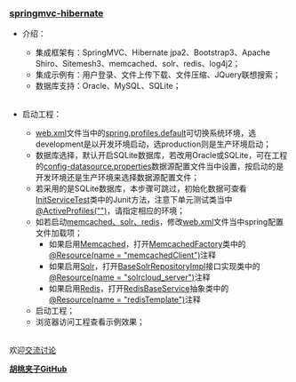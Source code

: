 ### [springmvc-hibernate](https://github.com/wangxinforme/springmvc-hibernate)

+ 介绍：
	+ 集成框架有：SpringMVC、Hibernate jpa2、Bootstrap3、Apache Shiro、Sitemesh3、memcached、solr、redis、log4j2；
	+ 集成示例有：用户登录、文件上传下载、文件压缩、JQuery联想搜索；
	+ 数据库支持：Oracle、MySQL、SQLite；</br></br>
	
+ 启动工程：
	+ [web.xml]()文件当中的[spring.profiles.default]()可切换系统环境，选development是以开发环境启动，选production则是生产环境启动；
	+ 数据库选择，默认开启SQLite数据库，若改用Oracle或SQLite，可在工程的[config-datasource.properties]()数据源配置文件当中设置，按启动的是开发环境还是生产环境来选择数据源配置文件；
	+ 若采用的是SQLite数据库，本步骤可跳过，初始化数据可查看[InitServiceTest]()类中的Junit方法，注意下单元测试类当中[@ActiveProfiles("")]()，请指定相应的环境；
	+ 如若启动[memcached、solr、redis]()，修改[web.xml]()文件当中spring配置文件加载项；
		+ 如果启用[Memcached]()，打开[MemcachedFactory]()类中的[@Resource(name = "memcachedClient")]()注释
		+ 如果启用[Solr]()，打开[BaseSolrRepositoryImpl]()接口实现类中的[@Resource(name = "solrcloud_server")]()注释
		+ 如果启用[Redis]()，打开[RedisBaseService]()抽象类中的[@Resource(name = "redisTemplate")]()注释
	+ 启动工程；
	+ 浏览器访问工程查看示例效果；</br></br>


欢迎[交流讨论](https://github.com/wangxinforme/springmvc-hibernate/issues)

<b>[胡桃夹子GitHub](https://github.com/wangxinforme "Vincent Git@OSC主页")</b>

